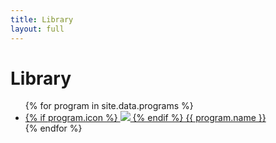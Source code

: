 ```yaml
---
title: Library
layout: full
---
```


# Library

<ul class="applications">
    {% for program in site.data.programs %}
        <li>
            <a href="/programs/{{ program.uid }}">
                <div class="application-header">
                    <div class="application-name">
                        {% if program.icon %}
                            <img class="icon" src="/{{ program.icon }}">
                        {% endif %}
                        {{ program.name }}
                    </div>
                </div>
            </a>
        </li>
    {% endfor %}
</ul>
